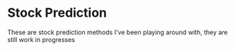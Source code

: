 # Stock Prediction

These are stock prediction methods I've been playing around with, they are still work in progresses
